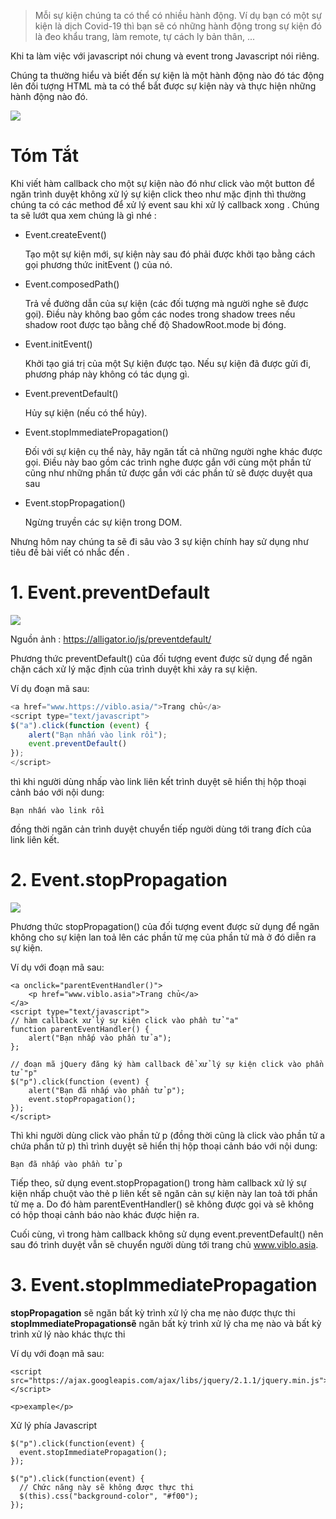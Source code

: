 > Mỗi sự kiện chúng ta có thể có nhiều hành động. Ví dụ bạn có một sự kiện là dịch Covid-19 thì bạn sẽ có những hành động trong sự kiện đó là đeo khẩu trang, làm remote, tự cách ly bản thân, ...
> 
Khi ta làm việc với javascript nói chung và event trong Javascript nói riêng.

Chúng ta thường hiểu và biết đến sự kiện là một hành động nào đó tác động lên đối tượng HTML mà ta có thể bắt được sự kiện này và thực hiện những hành động nào đó. 

![](https://images.viblo.asia/74722e28-45de-4add-a198-a9ceb9ce370a.png)

# Tóm Tắt 
Khi viết hàm callback cho một sự kiện nào đó như click vào một button để ngăn trình duyệt không xử lý sự kiện click theo như mặc định thì thường chúng ta có các method để xử lý event sau khi xử lý callback xong .
Chúng ta sẽ lướt qua xem chúng là gì nhé :

* Event.createEvent() 

    Tạo một sự kiện mới, sự kiện này sau đó phải được khởi tạo bằng cách gọi phương thức initEvent () của nó.

* Event.composedPath()
    
    Trả về đường dẫn của sự kiện (các đối tượng mà người nghe sẽ được gọi). Điều này không bao gồm các nodes trong shadow trees nếu shadow root được tạo bằng chế độ ShadowRoot.mode bị đóng.
    
* Event.initEvent() 

    Khởi tạo giá trị của một Sự kiện được tạo. Nếu sự kiện đã được gửi đi, phương pháp này không có tác dụng gì.
    
* Event.preventDefault()

    Hủy sự kiện (nếu có thể hủy).
    
* Event.stopImmediatePropagation()

    Đối với sự kiện cụ thể này, hãy ngăn tất cả những người nghe khác được gọi. Điều này bao gồm các trình nghe được gắn với cùng một phần tử cũng như những phần tử được gắn với các phần tử sẽ được duyệt qua sau
    
* Event.stopPropagation()

    Ngừng truyền các sự kiện trong DOM.
    

Nhưng hôm nay chúng ta sẽ đi sâu vào 3 sự kiện chính hay sử dụng như tiêu đề bài viết có nhắc đến .


# 1. Event.preventDefault

![](https://images.viblo.asia/f6aa15fb-e9ed-4860-8b42-3f69b57582b4.png)

Nguồn ảnh : https://alligator.io/js/preventdefault/

Phương thức preventDefault() của đối tượng event được sử dụng để ngăn chặn cách xử lý mặc định của trình duyệt khi xảy ra sự kiện.

Ví dụ đoạn mã sau:

```Javascript
<a href="www.https://viblo.asia/">Trang chủ</a>
<script type="text/javascript">
$("a").click(function (event) {
    alert("Bạn nhấn vào link rồi");
    event.preventDefault()
});
</script>
```

thì khi người dùng nhấp vào link liên kết trình duyệt sẽ hiển thị hộp thoại cảnh báo với nội dung:

```
Bạn nhấn vào link rồi
```
đồng thời ngăn cản trình duyệt chuyển tiếp người dùng tới trang đích của link liên kết.

# 2. Event.stopPropagation

![](https://images.viblo.asia/42fcdc62-31ad-4dc5-99d6-68760619d606.jpg)


Phương thức stopPropagation() của đối tượng event được sử dụng để ngăn không cho sự kiện lan toả lên các phần tử mẹ của phần tử mà ở đó diễn ra sự kiện.

Ví dụ với đoạn mã sau:

```
<a onclick="parentEventHandler()">
    <p href="www.viblo.asia">Trang chủ</a>
</a>
<script type="text/javascript">
// hàm callback xử lý sự kiện click vào phần tử "a"
function parentEventHandler() {
    alert("Bạn nhấp vào phần tử a");
};

// đoạn mã jQuery đăng ký hàm callback để xử lý sự kiện click vào phần tử "p"
$("p").click(function (event) {
    alert("Bạn đã nhấp vào phần tử p");
    event.stopPropagation();
});
</script>
```
Thì khi người dùng click vào phần tử p (đồng thời cũng là click vào phần tử a chứa phần tử p) thì trình duyệt sẽ hiển thị hộp thoại cảnh báo với nội dung:

```
Bạn đã nhấp vào phần tử p
```

Tiếp theo, sử dụng event.stopPropagation() trong hàm callback xử lý sự kiện nhấp chuột vào thẻ p liên kết sẽ ngăn cản sự kiện này lan toả tới phần tử mẹ a. Do đó hàm parentEventHandler() sẽ không được gọi và sẽ không có hộp thoại cảnh báo nào khác được hiện ra.

Cuối cùng, vì trong hàm callback không sử dụng event.preventDefault() nên sau đó trình duyệt vẫn sẽ chuyển người dùng tới trang chủ www.viblo.asia.
# 3. Event.stopImmediatePropagation
**stopPropagation** sẽ ngăn bất kỳ trình xử lý cha mẹ nào được thực thi **stopImmediatePropagationsẽ** ngăn bất kỳ trình xử lý cha mẹ nào và bất kỳ trình xử lý nào khác thực thi

Ví dụ với đoạn mã sau:

```
<script src="https://ajax.googleapis.com/ajax/libs/jquery/2.1.1/jquery.min.js"></script>
 
<p>example</p>
```
Xử lý phía Javascript 
```
$("p").click(function(event) {
  event.stopImmediatePropagation();
});
 
$("p").click(function(event) {
  // Chức năng này sẽ không được thực thi
  $(this).css("background-color", "#f00");
});
```